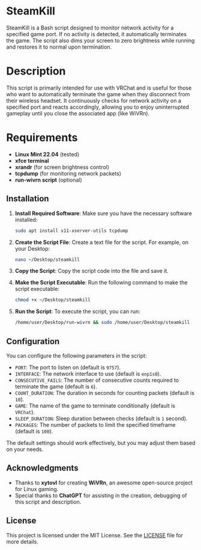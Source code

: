 # SteamKill

SteamKill is a Bash script designed to monitor network activity for a specified game port. If no activity is detected, it automatically terminates the game. The script also dims your screen to zero brightness while running and restores it to normal upon termination.

# Description

This script is primarily intended for use with VRChat and is useful for those who want to automatically terminate the game when they disconnect from their wireless headset. It continuously checks for network activity on a specified port and reacts accordingly, allowing you to enjoy uninterrupted gameplay until you close the associated app (like WiVRn).

# Requirements

- **Linux Mint 22.04** (tested)
- **xfce terminal**
- **xrandr** (for screen brightness control)
- **tcpdump** (for monitoring network packets)
- **run-wivrn script** (optional)

## Installation

1. **Install Required Software**:
   Make sure you have the necessary software installed:
   ```bash
   sudo apt install x11-xserver-utils tcpdump
   ```

2. **Create the Script File**:
   Create a text file for the script. For example, on your Desktop:
   ```bash
   nano ~/Desktop/steamkill
   ```

3. **Copy the Script**:
   Copy the script code into the file and save it.

4. **Make the Script Executable**:
   Run the following command to make the script executable:
   ```bash
   chmod +x ~/Desktop/steamkill
   ```

5. **Run the Script**:
   To execute the script, you can run:
   ```bash
   /home/user/Desktop/run-wivrn && sudo /home/user/Desktop/steamkill
   ```

## Configuration

You can configure the following parameters in the script:

- `PORT`: The port to listen on (default is `9757`).
- `INTERFACE`: The network interface to use (default is `enp1s0`).
- `CONSECUTIVE_FAILS`: The number of consecutive counts required to terminate the game (default is `6`).
- `COUNT_DURATION`: The duration in seconds for counting packets (default is `10`).
- `GAME`: The name of the game to terminate conditionally (default is `VRChat`).
- `SLEEP_DURATION`: Sleep duration between checks (default is `1` second).
- `PACKAGES`: The number of packets to limit the specified timeframe (default is `100`).

The default settings should work effectively, but you may adjust them based on your needs.

## Acknowledgments

- Thanks to **xytovl** for creating **WiVRn**, an awesome open-source project for Linux gaming.
- Special thanks to **ChatGPT** for assisting in the creation, debugging of this script and description.

## License

This project is licensed under the MIT License. See the [LICENSE](LICENSE) file for more details.

